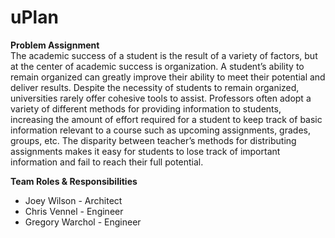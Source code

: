 # uPlan

__Problem Assignment__  
The academic success of a student is the result of a variety of factors, but at the center of academic success is organization.  A student’s ability to remain organized can greatly improve their ability to meet their potential and deliver results.  Despite the necessity of students to remain organized, universities rarely offer cohesive tools to assist. Professors often adopt a variety of different methods for providing information to students, increasing the amount of effort required for a student to keep track of basic information relevant to a course such as upcoming assignments, grades, groups, etc. The disparity between teacher’s methods for distributing assignments makes it easy for students to lose track of important information and fail to reach their full potential.

__Team Roles & Responsibilities__  
+ Joey Wilson - Architect
+ Chris Vennel - Engineer
+ Gregory Warchol - Engineer
